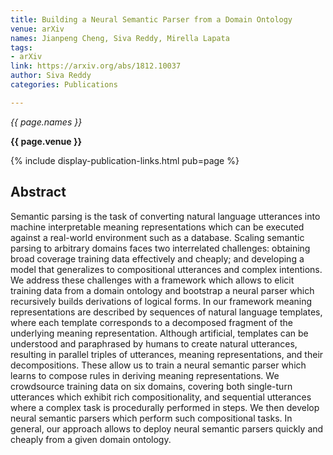 ```yaml
---
title: Building a Neural Semantic Parser from a Domain Ontology
venue: arXiv
names: Jianpeng Cheng, Siva Reddy, Mirella Lapata
tags:
- arXiv
link: https://arxiv.org/abs/1812.10037
author: Siva Reddy
categories: Publications

---
```


*{{ page.names }}*

**{{ page.venue }}**

{% include display-publication-links.html pub=page %}

## Abstract

Semantic parsing is the task of converting natural language utterances into machine interpretable meaning representations which can be executed against a real-world environment such as a database. Scaling semantic parsing to arbitrary domains faces two interrelated challenges: obtaining broad coverage training data effectively and cheaply; and developing a model that generalizes to compositional utterances and complex intentions. We address these challenges with a framework which allows to elicit training data from a domain ontology and bootstrap a neural parser which recursively builds derivations of logical forms. In our framework meaning representations are described by sequences of natural language templates, where each template corresponds to a decomposed fragment of the underlying meaning representation. Although artificial, templates can be understood and paraphrased by humans to create natural utterances, resulting in parallel triples of utterances, meaning representations, and their decompositions. These allow us to train a neural semantic parser which learns to compose rules in deriving meaning representations. We crowdsource training data on six domains, covering both single-turn utterances which exhibit rich compositionality, and sequential utterances where a complex task is procedurally performed in steps. We then develop neural semantic parsers which perform such compositional tasks. In general, our approach allows to deploy neural semantic parsers quickly and cheaply from a given domain ontology.